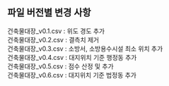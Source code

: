 파일 버전별 변경 사항
------------------
건축물대장_v0.1.csv : 위도 경도 추가  
건축물대장_v0.2.csv : 결측치 제거  
건축물대장_v0.3.csv : 소방서, 소방용수시설 최소 위치 추가  
건축물대장_v0.4.csv : 대지위치 기준 행정동 추가  
건축물대장_v0.5.csv : 점수 산정 및 추가  
건축물대장_v0.6.csv : 대지위치 기준 법정동 추가